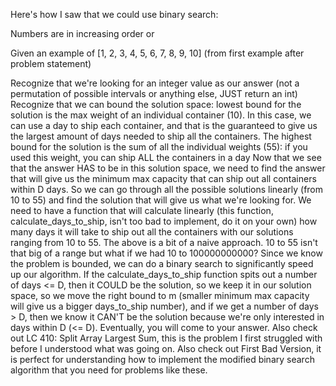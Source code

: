 Here's how I saw that we could use binary search:

Numbers are in increasing order
or

Given an example of [1, 2, 3, 4, 5, 6, 7, 8, 9, 10] (from first example after problem statement)

Recognize that we're looking for an integer value as our answer (not a permutation of possible intervals or anything else, JUST return an int)
Recognize that we can bound the solution space: lowest bound for the solution is the max weight of an individual container (10). In this case, we can use a day to ship each container, and that is the guaranteed to give us the largest amount of days needed to ship all the containers. The highest bound for the solution is the sum of all the individual weights (55): if you used this weight, you can ship ALL the containers in a day
Now that we see that the answer HAS to be in this solution space, we need to find the answer that will give us the minimum max capacity that can ship out all containers within D days. So we can go through all the possible solutions linearly (from 10 to 55) and find the solution that will give us what we're looking for. We need to have a function that will calculate linearly (this function, calculate_days_to_ship, isn't too bad to implement, do it on your own) how many days it will take to ship out all the containers with our solutions ranging from 10 to 55.
The above is a bit of a naive approach. 10 to 55 isn't that big of a range but what if we had 10 to 100000000000? Since we know the problem is bounded, we can do a binary search to significantly speed up our algorithm. If the calculate_days_to_ship function spits out a number of days <= D, then it COULD be the solution, so we keep it in our solution space, so we move the right bound to m (smaller minimum max capacity will give us a bigger days_to_ship number), and if we get a number of days > D, then we know it CAN'T be the solution because we're only interested in days within D (<= D).
Eventually, you will come to your answer. Also check out LC 410: Split Array Largest Sum, this is the problem I first struggled with before I understood what was going on. Also check out First Bad Version, it is perfect for understanding how to implement the modified binary search algorithm that you need for problems like these.
